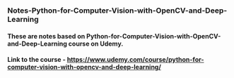 ### Notes-Python-for-Computer-Vision-with-OpenCV-and-Deep-Learning

#### These are notes based on Python-for-Computer-Vision-with-OpenCV-and-Deep-Learning course on Udemy.
#### Link to the course - https://www.udemy.com/course/python-for-computer-vision-with-opencv-and-deep-learning/
